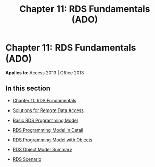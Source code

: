 ﻿---
title: 'Chapter 11: RDS Fundamentals (ADO)'
TOCTitle: 'Chapter 11: RDS Fundamentals'
ms:assetid: 18c805d9-d7e0-4f70-93fa-e1ba700c3fed
ms:mtpsurl: https://msdn.microsoft.com/library/JJ248936(v=office.15)
ms:contentKeyID: 48543480
ms.date: 09/18/2015
mtps_version: v=office.15
---

# Chapter 11: RDS Fundamentals (ADO)


**Applies to**: Access 2013 | Office 2013

## In this section

  - [Chapter 11: RDS Fundamentals](chapter-11-rds-fundamentals.md)

  - [Solutions for Remote Data Access](solutions-for-remote-data-access.md)

  - [Basic RDS Programming Model](basic-rds-programming-model.md)

  - [RDS Programming Model in Detail](rds-programming-model-in-detail.md)

  - [RDS Programming Model with Objects](rds-programming-model-with-objects.md)

  - [RDS Object Model Summary](rds-object-model-summary.md)

  - [RDS Scenario](rds-scenario.md)

